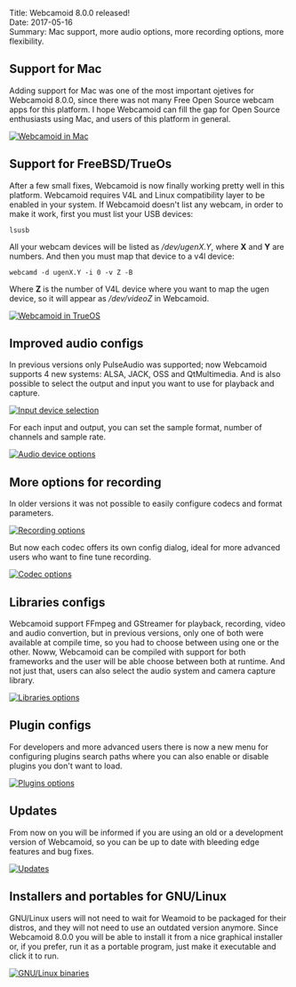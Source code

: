 Title: Webcamoid 8.0.0 released!  
Date: 2017-05-16  
Summary: Mac support, more audio options, more recording options, more flexibility.  

## Support for Mac ##

Adding support for Mac was one of the most important ojetives for Webcamoid 8.0.0, since there was not many Free Open Source webcam apps for this platform. I hope Webcamoid can fill the gap for Open Source enthusiasts using Mac, and users of this platform in general.

<div class="img-preview">
    <a href="/images/20170516-1/WebcamoidInMac.png">
        <img src="/images/20170516-1/WebcamoidInMac.png" alt="Webcamoid in Mac" title="Webcamoid in Mac" />
    </a>
</div>

## Support for FreeBSD/TrueOs ##

After a few small fixes, Webcamoid is now finally working pretty well in this platform. Webcamoid requires V4L and Linux compatibility layer to be enabled in your system. If Webcamoid doesn't list any webcam, in order to make it work, first you must list your USB devices:

    lsusb

All your webcam devices will be listed as _/dev/ugenX.Y_, where **X** and **Y** are numbers. And then you must map that device to a v4l device:

    webcamd -d ugenX.Y -i 0 -v Z -B

Where **Z** is the number of V4L device where you want to map the ugen device, so it will appear as _/dev/videoZ_ in Webcamoid.

<div class="img-preview">
    <a href="/images/20170516-1/WebcamoidInTrueOS.png">
        <img src="/images/20170516-1/WebcamoidInTrueOS.png" alt="Webcamoid in TrueOS" title="Webcamoid in TrueOS" />
    </a>
</div>

## Improved audio configs ##

In previous versions only PulseAudio was supported; now Webcamoid supports 4 new systems: ALSA, JACK, OSS and QtMultimedia. And is also possible to select the output and input you want to use for playback and capture.

<div class="img-preview">
    <a href="/images/20170516-1/InputDeviceSelection.png">
        <img src="/images/20170516-1/InputDeviceSelection.png" alt="Input device selection" title="Input device selection" />
    </a>
</div>

For each input and output, you can set the sample format, number of channels and sample rate.

<div class="img-preview">
    <a href="/images/20170516-1/AudioDeviceOptions.png">
        <img src="/images/20170516-1/AudioDeviceOptions.png" alt="Audio device options" title="Audio device options" />
    </a>
</div>

## More options for recording ##

In older versions it was not possible to easily configure codecs and format parameters.

<div class="img-preview">
    <a href="/images/20170516-1/RecordingOptions.png">
        <img src="/images/20170516-1/RecordingOptions.png" alt="Recording options" title="Recording options" />
    </a>
</div>

But now each codec offers its own config dialog, ideal for more advanced users who want to fine tune recording.

<div class="img-preview">
    <a href="/images/20170516-1/CodecOptions.png">
        <img src="/images/20170516-1/CodecOptions.png" alt="Codec options" title="Codec options" />
    </a>
</div>

## Libraries configs ##

Webcamoid support FFmpeg and GStreamer for playback, recording, video and audio convertion, but in previous versions, only one of both were available at compile time, so you had to choose between using one or the other. Noww, Webcamoid can be compiled with support for both frameworks and the user will be able choose between both at runtime. And not just that, users can also select the audio system and camera capture library.

<div class="img-preview">
    <a href="/images/20170516-1/LibrariesOptions.png">
        <img src="/images/20170516-1/LibrariesOptions.png" alt="Libraries options" title="Libraries options" />
    </a>
</div>

## Plugin configs ##

For developers and more advanced users there is now a new menu for configuring plugins search paths where you can also enable or disable plugins you don't want to load.

<div class="img-preview">
    <a href="/images/20170516-1/PluginsOptions.png">
        <img src="/images/20170516-1/PluginsOptions.png" alt="Plugins options" title="Plugins options" />
    </a>
</div>

## Updates ##

From now on you will be informed if you are using an old or a development version of Webcamoid, so you can be up to date with bleeding edge features and bug fixes.

<div class="img-preview">
    <a href="/images/20170516-1/Updates.png">
        <img src="/images/20170516-1/Updates.png" alt="Updates" title="Updates" />
    </a>
</div>

## Installers and portables for GNU/Linux ##

GNU/Linux users will not need to wait for Weamoid to be packaged for their distros, and they will not need to use an outdated version anymore. Since Webcamoid 8.0.0 you will be able to install it from a nice graphical installer or, if you prefer, run it as a portable program, just make it executable and click it to run.

<div class="img-preview">
    <a href="/images/20170516-1/GNULinuxBinaries.png">
        <img src="/images/20170516-1/GNULinuxBinaries.png" alt="GNU/Linux binaries" title="GNU/Linux binaries" />
    </a>
</div>
